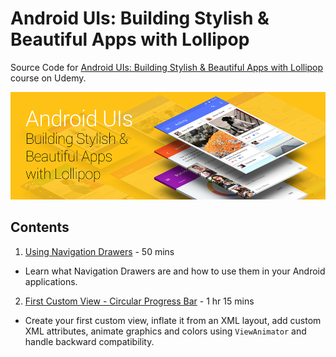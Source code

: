 # Android UIs: Building Stylish &amp; Beautiful Apps with Lollipop
Source Code for [Android UIs: Building Stylish & Beautiful Apps with Lollipop] course on Udemy.

[<img src="/Artwork/Cover Image.png">](https://www.udemy.com/android-uis-building-stylish-and-beautiful-apps/?couponCode=GitHubUser)

Contents
--------
1. [Using Navigation Drawers] - 50 mins
  * Learn what Navigation Drawers are and how to use them in your Android applications.

2. [First Custom View - Circular Progress Bar] - 1 hr 15 mins
  * Create your first custom view, inflate it from an XML layout, add custom XML attributes, animate graphics and colors using `ViewAnimator` and handle backward compatibility.

  [Android UIs: Building Stylish & Beautiful Apps with Lollipop]: https://www.udemy.com/android-uis-building-stylish-and-beautiful-apps/?couponCode=GitHubUser
  [Using Navigation Drawers]: https://github.com/codeherenow/android-uis/tree/master/Section%2001%20-%20Navigation%20Drawer
  [First Custom View - Circular Progress Bar]: https://github.com/codeherenow/android-uis/tree/master/Section%2002%20-%20Circular%20Progress%20Bar
